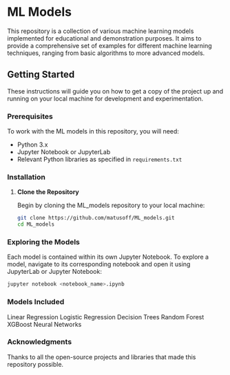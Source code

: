 # ML Models

This repository is a collection of various machine learning models implemented for educational and demonstration purposes. It aims to provide a comprehensive set of examples for different machine learning techniques, ranging from basic algorithms to more advanced models.

## Getting Started

These instructions will guide you on how to get a copy of the project up and running on your local machine for development and experimentation.

### Prerequisites

To work with the ML models in this repository, you will need:
- Python 3.x
- Jupyter Notebook or JupyterLab
- Relevant Python libraries as specified in `requirements.txt`

### Installation

1. **Clone the Repository**

   Begin by cloning the ML_models repository to your local machine:

   ```bash
   git clone https://github.com/matusoff/ML_models.git
   cd ML_models

### Exploring the Models
Each model is contained within its own Jupyter Notebook. To explore a model, navigate to its corresponding notebook and open it using JupyterLab or Jupyter Notebook:

```bash
jupyter notebook <notebook_name>.ipynb
```

### Models Included
Linear Regression
Logistic Regression
Decision Trees
Random Forest
XGBoost
Neural Networks

### Acknowledgments
Thanks to all the open-source projects and libraries that made this repository possible.

